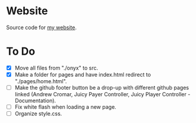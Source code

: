 # Website
Source code for [my website](https://andrewcromar.org/).
# To Do
- [x] Move all files from "./onyx" to src.
- [x] Make a folder for pages and have index.html redirect to "./pages/home.html".
- [ ] Make the github footer button be a drop-up with different github pages linked (Andrew Cromar, Juicy Payer Controller, Juicy Player Controller - Documentation).
- [ ] Fix white flash when loading a new page.
- [ ] Organize style.css.